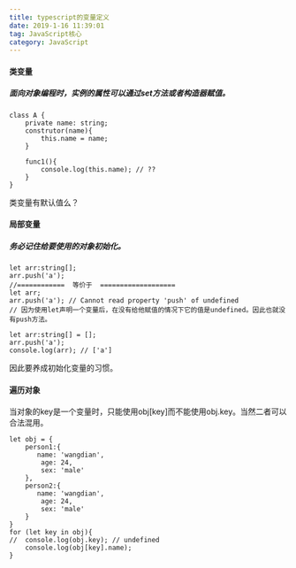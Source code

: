 ```yaml
---
title: typescript的变量定义
date: 2019-1-16 11:39:01
tag: JavaScript核心
category: JavaScript
---
```

#### 类变量

##### 面向对象编程时，实例的属性可以通过set方法或者构造器赋值。

```
class A {
    private name: string;
    construtor(name){
        this.name = name;
    }
    
    func1(){
        console.log(this.name); // ??
    }
}
```
类变量有默认值么？


#### 局部变量

##### 务必记住给要使用的对象初始化。

```
let arr:string[];
arr.push('a');
//============  等价于  ===================
let arr;
arr.push('a'); // Cannot read property 'push' of undefined
// 因为使用let声明一个变量后，在没有给他赋值的情况下它的值是undefined。因此也就没有push方法。

let arr:string[] = [];
arr.push('a');
console.log(arr); // ['a']

```

因此要养成初始化变量的习惯。

#### 遍历对象

当对象的key是一个变量时，只能使用obj[key]而不能使用obj.key。当然二者可以合法混用。

```
let obj = {
    person1:{
       name: 'wangdian',
        age: 24,
        sex: 'male' 
    },
    person2:{
       name: 'wangdian',
        age: 24,
        sex: 'male' 
    }
}
for (let key in obj){
//  console.log(obj.key); // undefined
    console.log(obj[key].name);
}
```
